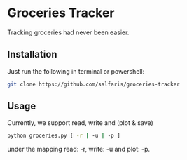 # Groceries Tracker

Tracking groceries had never been easier.

## Installation

Just run the following in terminal or powershell:
```zsh
git clone https://github.com/salfaris/groceries-tracker
```

## Usage
Currently, we support read, write and (plot & save)

```bash
python groceries.py [ -r | -u | -p ]
```
under the mapping read: -r, write: -u and plot: -p.
